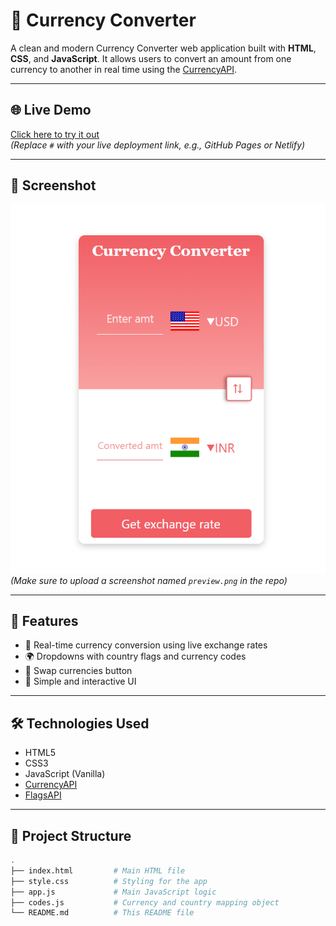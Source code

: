 # 💱 Currency Converter

A clean and modern Currency Converter web application built with **HTML**, **CSS**, and **JavaScript**. It allows users to convert an amount from one currency to another in real time using the [CurrencyAPI](https://currencyapi.com/).

---

## 🌐 Live Demo

[Click here to try it out](#)  
*(Replace `#` with your live deployment link, e.g., GitHub Pages or Netlify)*

---

## 📸 Screenshot

![Currency Converter Screenshot](preview.png)  
*(Make sure to upload a screenshot named `preview.png` in the repo)*

---

## 🚀 Features

- 🔄 Real-time currency conversion using live exchange rates
- 🌍 Dropdowns with country flags and currency codes
- 🔁 Swap currencies button
- 🎨 Simple and interactive UI

---

## 🛠️ Technologies Used

- HTML5  
- CSS3  
- JavaScript (Vanilla)  
- [CurrencyAPI](https://currencyapi.com/)  
- [FlagsAPI](https://flagsapi.com/)

---

## 📂 Project Structure

```bash
.
├── index.html         # Main HTML file
├── style.css          # Styling for the app
├── app.js             # Main JavaScript logic
├── codes.js           # Currency and country mapping object
└── README.md          # This README file
